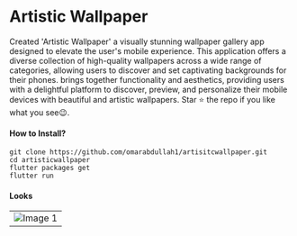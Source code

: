 # Artistic Wallpaper

Created 'Artistic Wallpaper' a visually stunning wallpaper gallery app designed to
elevate the user's mobile experience. This application offers a diverse collection of
high-quality wallpapers across a wide range of categories, allowing users to discover
and set captivating backgrounds for their phones.
brings together functionality and aesthetics, providing users with a delightful
platform to discover, preview, and personalize their mobile devices with beautiful
and artistic wallpapers.
Star ⭐ the repo if you like what you see😉.

#### How to Install?

```
git clone https://github.com/omarabdullah1/artisitcwallpaper.git
cd artisticwallpaper
flutter packages get
flutter run
```

#### Looks

<table>
  <tr>
      <td><img src="./assets/mockups/Presentation.png" alt="Image 1"></td>
  </tr>
</table>
